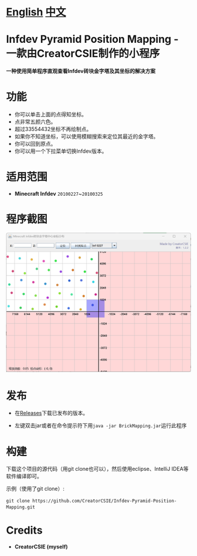 # [English](README.md) [中文](README-ZH.md)

# Infdev Pyramid Position Mapping - 一款由CreatorCSIE制作的小程序

**一种使用简单程序直观查看Infdev砖块金字塔及其坐标的解决方案**

# 功能
* 你可以单击上面的点得知坐标。
* 点非常五颜六色。
* 超过33554432坐标不再绘制点。
* 如果你不知道坐标，可以使用模糊搜索来定位其最近的金字塔。
* 你可以回到原点。
* 你可以用一个下拉菜单切换Infdev版本。

# 适用范围
* **Minecraft Infdev** `20100227`~`20100325`

# 程序截图
![](screenshot.png)

# 发布
* 在[Releases](https://github.com/CreatorCSIE/Infdev-Pyramid-Position-Mapping/releases)下载已发布的版本。

* 左键双击jar或者在命令提示符下用`java -jar BrickMapping.jar`运行此程序

# 构建
下载这个项目的源代码（用git clone也可以），然后使用eclipse、IntelliJ IDEA等软件编译即可。

示例（使用了git clone）:

`git clone https://github.com/CreatorCSIE/Infdev-Pyramid-Position-Mapping.git`

# Credits
* **CreatorCSIE (myself)**
